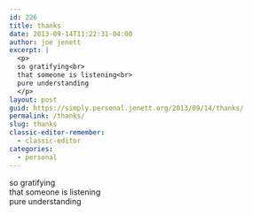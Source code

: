 ```yaml
---
id: 226
title: thanks
date: 2013-09-14T11:22:31-04:00
author: joe jenett
excerpt: |
  <p>
  so gratifying<br>
  that someone is listening<br>
  pure understanding
  </p>
layout: post
guid: https://simply.personal.jenett.org/2013/09/14/thanks/
permalink: /thanks/
slug: thanks
classic-editor-remember:
  - classic-editor
categories:
  - personal
---
```

so gratifying  
that someone is listening  
pure understanding